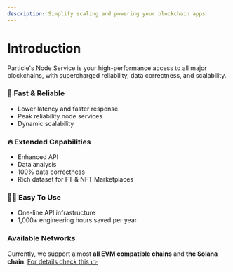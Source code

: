 ```yaml
---
description: Simplify scaling and powering your blockchain apps
---
```


# Introduction

Particle's Node Service is your high-performance access to all major blockchains, with supercharged reliability, data correctness, and scalability.

### 🚀 Fast & Reliable

* Lower latency and faster response
* Peak reliability node services
* Dynamic scalability

### 🔥 Extended Capabilities

* Enhanced API
* Data analysis
* 100% data correctness
* Rich dataset for FT & NFT Marketplaces

### 🧑‍💻 Easy To Use

* One-line API infrastructure
* 1,000+ engineering hours saved per year

### Available Networks

Currently, we support almost **all EVM compatible chains** and **the Solana chain**. [For details check this 👉](../available-networks/)
